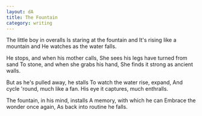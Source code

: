 ```yaml
---
layout: dA
title: The Fountain
category: writing
---
```


The little boy in overalls
Is staring at the fountain and
It's rising like a mountain and
He watches as the water falls.

He stops, and when his mother calls,
She sees his legs have turned from sand
To stone, and when she grabs his hand,
She finds it strong as ancient walls.

But as he's pulled away, he stalls
To watch the water rise, expand,
And cycle 'round, much like a fan.
His eye it captures, much enthralls.

The fountain, in his mind, installs
A memory, with which he can
Embrace the wonder once again,
As back into routine he falls.
